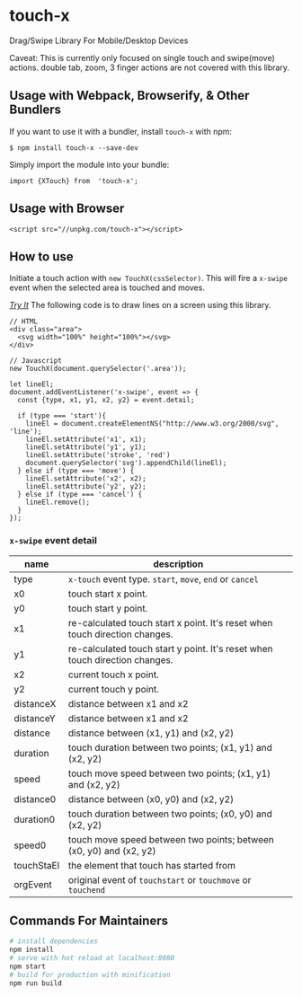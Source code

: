 # touch-x

Drag/Swipe Library For Mobile/Desktop Devices 

Caveat: 
This is currently only focused on single touch and swipe(move) actions.
double tab, zoom, 3 finger actions are not covered with this library.

## Usage with Webpack, Browserify, & Other Bundlers
If you want to use it with a bundler, install `touch-x` with npm:
```
$ npm install touch-x --save-dev
```
Simply import the module into your bundle:
```
import {XTouch} from  'touch-x';
```
## Usage with Browser
```
<script src="//unpkg.com/touch-x"></script>
```

## How to use
Initiate a touch action with `new TouchX(cssSelector)`. 
This will fire a `x-swipe` event when the selected area is touched and moves.

*[Try It](https://stackblitz.com/edit/touch-x)*
The following code is to draw lines on a screen using this library.
```
// HTML
<div class="area">
  <svg width="100%" height="100%"></svg>
</div>

// Javascript
new TouchX(document.querySelector('.area'));

let lineEl;
document.addEventListener('x-swipe', event => {
  const {type, x1, y1, x2, y2} = event.detail;

  if (type === 'start'){
    lineEl = document.createElementNS("http://www.w3.org/2000/svg", 'line');
    lineEl.setAttribute('x1', x1);
    lineEl.setAttribute('y1', y1);
    lineEl.setAttribute('stroke', 'red')
    document.querySelector('svg').appendChild(lineEl);
  } else if (type === 'move') {
    lineEl.setAttribute('x2', x2);
    lineEl.setAttribute('y2', y2);
  } else if (type === 'cancel') {
    lineEl.remove();
  }
});
```

### `x-swipe` event detail

| name | description |
| --- | --- |
| type | `x-touch` event type. `start`, `move`, `end` or `cancel` | 
| x0 | touch start x point. |
| y0 | touch start y point.|
| x1 | re-calculated touch start x point. It's reset when touch direction changes. |
| y1 | re-calculated touch start y point. It's reset when touch direction changes. |
| x2 | current touch x point. |
| y2 | current touch y point. |
| distanceX | distance between x1 and x2 |
| distanceY | distance between x1 and x2 |
| distance | distance between (x1, y1) and (x2, y2) |
| duration | touch duration between two points; (x1, y1) and (x2, y2) |
| speed | touch move speed between two points; (x1, y1) and (x2, y2) |
| distance0 | distance between (x0, y0) and (x2, y2) |
| duration0 | touch duration between two points; (x0, y0) and (x2, y2) |
| speed0 | touch move speed between two points; between (x0, y0) and (x2, y2) |
| touchStaEl | the element that touch has started from |
| orgEvent | original event of `touchstart` or `touchmove` or `touchend` |

## Commands For Maintainers

``` bash
# install dependencies
npm install
# serve with hot reload at localhost:8080
npm start
# build for production with minification
npm run build
```